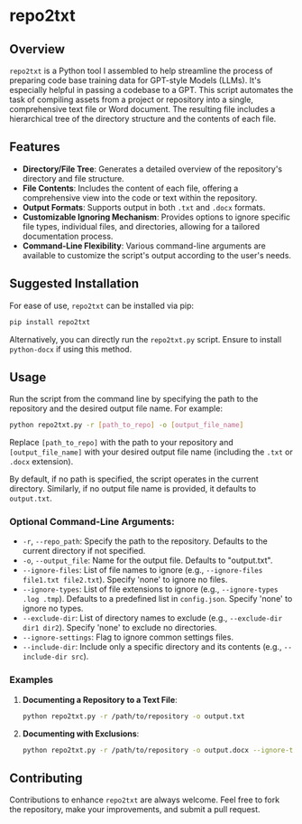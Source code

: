 # repo2txt

## Overview
`repo2txt` is a Python tool I assembled to help streamline the process of preparing code base training data for GPT-style Models (LLMs). It's especially helpful in passing a codebase to a GPT. This script automates the task of compiling assets from a project or repository into a single, comprehensive text file or Word document. The resulting file includes a hierarchical tree of the directory structure and the contents of each file.

## Features
- **Directory/File Tree**: Generates a detailed overview of the repository's directory and file structure.
- **File Contents**: Includes the content of each file, offering a comprehensive view into the code or text within the repository.
- **Output Formats**: Supports output in both `.txt` and `.docx` formats.
- **Customizable Ignoring Mechanism**: Provides options to ignore specific file types, individual files, and directories, allowing for a tailored documentation process.
- **Command-Line Flexibility**: Various command-line arguments are available to customize the script's output according to the user's needs.

## Suggested Installation
For ease of use, `repo2txt` can be installed via pip:

```bash
pip install repo2txt
```

Alternatively, you can directly run the `repo2txt.py` script. Ensure to install `python-docx` if using this method.

## Usage

Run the script from the command line by specifying the path to the repository and the desired output file name. For example:

```bash
python repo2txt.py -r [path_to_repo] -o [output_file_name]
```

Replace `[path_to_repo]` with the path to your repository and `[output_file_name]` with your desired output file name (including the `.txt` or `.docx` extension).

By default, if no path is specified, the script operates in the current directory. Similarly, if no output file name is provided, it defaults to `output.txt`.

### Optional Command-Line Arguments:

- `-r`, `--repo_path`: Specify the path to the repository. Defaults to the current directory if not specified.
- `-o`, `--output_file`: Name for the output file. Defaults to "output.txt".
- `--ignore-files`: List of file names to ignore (e.g., `--ignore-files file1.txt file2.txt`). Specify 'none' to ignore no files.
- `--ignore-types`: List of file extensions to ignore (e.g., `--ignore-types .log .tmp`). Defaults to a predefined list in `config.json`. Specify 'none' to ignore no types.
- `--exclude-dir`: List of directory names to exclude (e.g., `--exclude-dir dir1 dir2`). Specify 'none' to exclude no directories.
- `--ignore-settings`: Flag to ignore common settings files.
- `--include-dir`: Include only a specific directory and its contents (e.g., `--include-dir src`).

### Examples

1. **Documenting a Repository to a Text File**:
   ```bash
   python repo2txt.py -r /path/to/repository -o output.txt
   ```

2. **Documenting with Exclusions**:
   ```bash
   python repo2txt.py -r /path/to/repository -o output.docx --ignore-types .log .tmp --exclude-dir tests
   ```

## Contributing
Contributions to enhance `repo2txt` are always welcome. Feel free to fork the repository, make your improvements, and submit a pull request.

